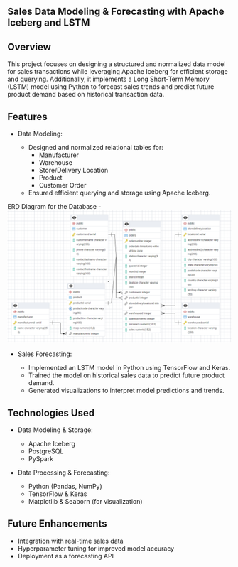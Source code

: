 ## **Sales Data Modeling & Forecasting with Apache Iceberg and LSTM**

## **Overview**

This project focuses on designing a structured and normalized data model for sales transactions while leveraging Apache Iceberg for efficient storage and querying. Additionally, it implements a Long Short-Term Memory (LSTM) model using Python to forecast sales trends and predict future product demand based on historical transaction data.

## **Features**
- Data Modeling:

    - Designed and normalized relational tables for:
        - Manufacturer
        - Warehouse
        - Store/Delivery Location
        - Product
        - Customer
          Order
    - Ensured efficient querying and storage using Apache Iceberg.

ERD Diagram for the Database - 
![Alt text](images/Sales_Data_ERD_Diagram.png)


- Sales Forecasting:

    - Implemented an LSTM model in Python using TensorFlow and Keras.
    - Trained the model on historical sales data to predict future product demand.
    - Generated visualizations to interpret model predictions and trends.

## **Technologies Used**

- Data Modeling & Storage:
    - Apache Iceberg
    - PostgreSQL
    - PySpark

- Data Processing & Forecasting:
    - Python (Pandas, NumPy)
    - TensorFlow & Keras
    - Matplotlib & Seaborn (for visualization)

## **Future Enhancements**

- Integration with real-time sales data
- Hyperparameter tuning for improved model accuracy
- Deployment as a forecasting API


